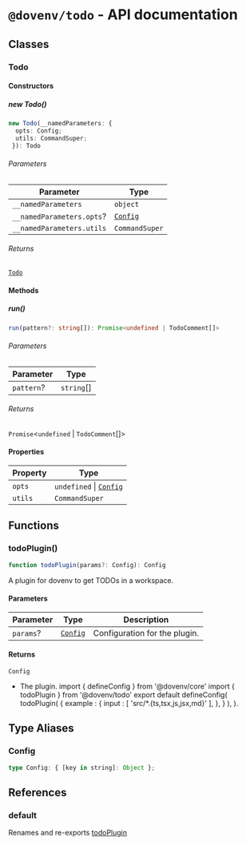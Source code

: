 # `@dovenv/todo` - API documentation

## Classes

### Todo

#### Constructors

##### new Todo()

```ts
new Todo(__namedParameters: {
  opts: Config;
  utils: CommandSuper;
 }): Todo
```

###### Parameters

| Parameter | Type |
| ------ | ------ |
| `__namedParameters` | `object` |
| `__namedParameters.opts`? | [`Config`](#config) |
| `__namedParameters.utils` | `CommandSuper` |

###### Returns

[`Todo`](#todo)

#### Methods

##### run()

```ts
run(pattern?: string[]): Promise<undefined | TodoComment[]>
```

###### Parameters

| Parameter | Type |
| ------ | ------ |
| `pattern`? | `string`[] |

###### Returns

`Promise`\<`undefined` \| `TodoComment`[]\>

#### Properties

| Property | Type |
| ------ | ------ |
| `opts` | `undefined` \| [`Config`](#config) |
| `utils` | `CommandSuper` |

## Functions

### todoPlugin()

```ts
function todoPlugin(params?: Config): Config
```

A plugin for dovenv to get TODOs in a workspace.

#### Parameters

| Parameter | Type | Description |
| ------ | ------ | ------ |
| `params`? | [`Config`](#config) | Configuration for the plugin. |

#### Returns

`Config`

- The plugin.
                                 import { defineConfig } from '@dovenv/core'
                                 import { todoPlugin } from '@dovenv/todo'
                                 export default defineConfig(
                                 todoPlugin( {
                                 example : {
                                 input : [ 'src/*.{ts,tsx,js,jsx,md}' ],
                                 },
                                 } ),
                                 ).

## Type Aliases

### Config

```ts
type Config: { [key in string]: Object };
```

## References

### default

Renames and re-exports [todoPlugin](#todoplugin)
